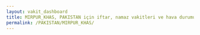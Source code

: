 ```yaml
---
layout: vakit_dashboard
title: MIRPUR_KHAS, PAKISTAN için iftar, namaz vakitleri ve hava durumu - ilçe/eyalet seç
permalink: /PAKISTAN/MIRPUR_KHAS/
---
```


<script type="text/javascript">
  var GLOBAL_COUNTRY = 'PAKISTAN';
  var GLOBAL_CITY = 'MIRPUR_KHAS';
  var GLOBAL_STATE = '';
  var lat = 72;
  var lon = 21;
</script>
